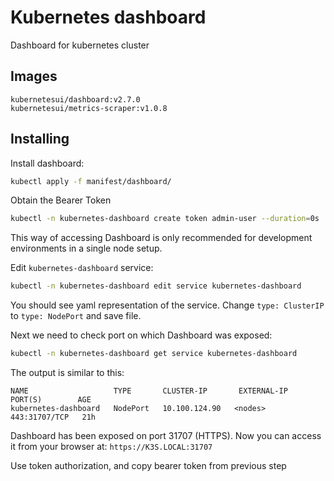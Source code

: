 # Kubernetes dashboard

Dashboard for kubernetes cluster

## Images

```
kubernetesui/dashboard:v2.7.0
kubernetesui/metrics-scraper:v1.0.8
```

## Installing

Install dashboard:
```sh
kubectl apply -f manifest/dashboard/
```

Obtain the Bearer Token
```sh
kubectl -n kubernetes-dashboard create token admin-user --duration=0s
```

This way of accessing Dashboard is only recommended for development environments in a single node setup.

Edit `kubernetes-dashboard` service:
```sh
kubectl -n kubernetes-dashboard edit service kubernetes-dashboard
```

You should see yaml representation of the service. Change `type: ClusterIP` to `type: NodePort` and save file.

Next we need to check port on which Dashboard was exposed:
```sh
kubectl -n kubernetes-dashboard get service kubernetes-dashboard
```

The output is similar to this:
```
NAME                   TYPE       CLUSTER-IP       EXTERNAL-IP   PORT(S)        AGE
kubernetes-dashboard   NodePort   10.100.124.90   <nodes>      443:31707/TCP   21h
```

Dashboard has been exposed on port 31707 (HTTPS). Now you can access it from your browser at: `https://K3S.LOCAL:31707`

Use token authorization, and copy bearer token from previous step